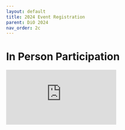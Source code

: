 ```yaml
---
layout: default
title: 2024 Event Registration
parent: DiO 2024
nav_order: 2c
---
```


# In Person Participation 

<div style="position: relative; padding-bottom: 56.25%; height: 0; overflow: hidden;">
    <iframe src="https://docs.google.com/forms/d/e/1FAIpQLSdCQdq7m0o6Rlti__OUWMxWXy6mTNP0OCTtaD8RJnGVwcAnUQ/viewform?embedded=true" style="position: absolute; top:0; left: 0; max-width: 100%; height: auto;" frameborder="0" marginheight="0" marginwidth="0">Loading…</iframe>
</div>